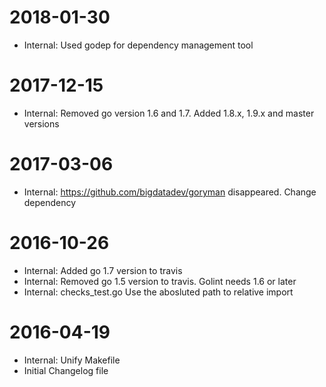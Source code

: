 2018-01-30
==========
* Internal: Used godep for dependency management tool

2017-12-15
==========
* Internal: Removed go version 1.6 and 1.7. Added 1.8.x, 1.9.x and master versions

2017-03-06
==========
* Internal: https://github.com/bigdatadev/goryman disappeared. Change dependency

2016-10-26
==========
* Internal: Added go 1.7 version to travis
* Internal: Removed go 1.5 version to travis. Golint needs 1.6 or later
* Internal: checks_test.go Use the abosluted path to relative import

2016-04-19
==========
* Internal: Unify Makefile
* Initial Changelog file

